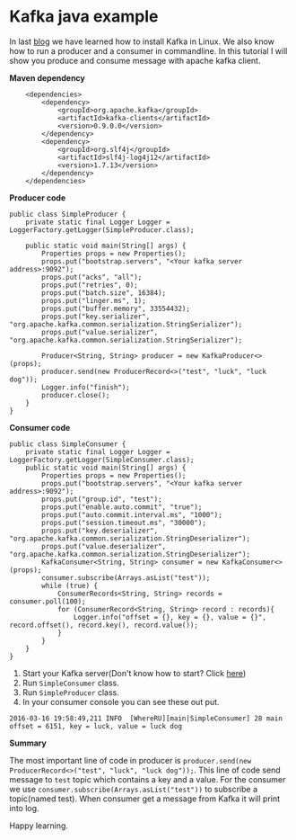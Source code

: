 # Kafka java example
In last [blog](http://www.henryxi.com/install-kafka-on-linux) we have learned 
how to install Kafka in Linux. We also know how to run a producer and a consumer
in commandline. In this tutorial I will show you produce and consume message 
with apache kafka client. 

**Maven dependency**
```
    <dependencies>
        <dependency>
            <groupId>org.apache.kafka</groupId>
            <artifactId>kafka-clients</artifactId>
            <version>0.9.0.0</version>
        </dependency>
        <dependency>
            <groupId>org.slf4j</groupId>
            <artifactId>slf4j-log4j12</artifactId>
            <version>1.7.13</version>
        </dependency>
    </dependencies>
```

**Producer code**
```
public class SimpleProducer {
    private static final Logger Logger = LoggerFactory.getLogger(SimpleProducer.class);

    public static void main(String[] args) {
        Properties props = new Properties();
        props.put("bootstrap.servers", "<Your kafka server address>:9092");
        props.put("acks", "all");
        props.put("retries", 0);
        props.put("batch.size", 16384);
        props.put("linger.ms", 1);
        props.put("buffer.memory", 33554432);
        props.put("key.serializer", "org.apache.kafka.common.serialization.StringSerializer");
        props.put("value.serializer", "org.apache.kafka.common.serialization.StringSerializer");

        Producer<String, String> producer = new KafkaProducer<>(props);
        producer.send(new ProducerRecord<>("test", "luck", "luck dog"));
        Logger.info("finish");
        producer.close();
    }
}
```
**Consumer code**
```
public class SimpleConsumer {
    private static final Logger Logger = LoggerFactory.getLogger(SimpleConsumer.class);
    public static void main(String[] args) {
        Properties props = new Properties();
        props.put("bootstrap.servers", "<Your kafka server address>:9092");
        props.put("group.id", "test");
        props.put("enable.auto.commit", "true");
        props.put("auto.commit.interval.ms", "1000");
        props.put("session.timeout.ms", "30000");
        props.put("key.deserializer", "org.apache.kafka.common.serialization.StringDeserializer");
        props.put("value.deserializer", "org.apache.kafka.common.serialization.StringDeserializer");
        KafkaConsumer<String, String> consumer = new KafkaConsumer<>(props);
        consumer.subscribe(Arrays.asList("test"));
        while (true) {
            ConsumerRecords<String, String> records = consumer.poll(100);
            for (ConsumerRecord<String, String> record : records){
                Logger.info("offset = {}, key = {}, value = {}", record.offset(), record.key(), record.value());
            }
        }
    }
}
```

1. Start your Kafka server(Don't know how to start? Click [here](http://www.henryxi.com/install-kafka-on-linux))
2. Run ``SimpleConsumer`` class.
3. Run ``SimpleProducer`` class.
4. In your consumer console you can see these out put.
```
2016-03-16 19:58:49,211 INFO  [WhereRU][main|SimpleConsumer] 28 main offset = 6151, key = luck, value = luck dog
```

**Summary**

The most important line of code in producer is ``producer.send(new ProducerRecord<>("test", "luck", "luck dog"));``. This 
line of code send message to ``test`` topic which contains a key and a value. 
For the consumer we use ``consumer.subscribe(Arrays.asList("test"))`` to subscribe 
a topic(named test). When consumer get a message from Kafka it will print into log.

Happy learning.